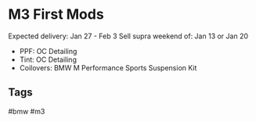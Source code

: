 # M3 First Mods
Expected delivery: Jan 27 - Feb 3
Sell supra weekend of: Jan 13 or Jan 20

* PPF: OC Detailing
* Tint: OC Detailing
* Coilovers: BMW M Performance Sports Suspension Kit 

## Tags
#bmw #m3
